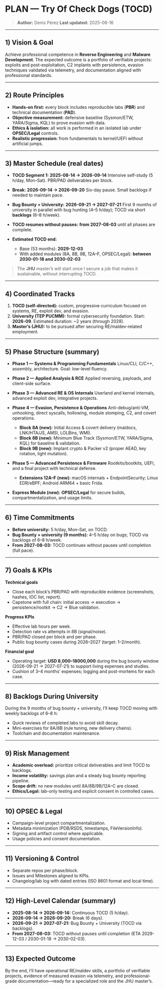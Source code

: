 # PLAN — Try Of Check Dogs (TOCD)

> **Author:** Denis Pérez
> **Last updated:** 2025-08-16

---

## 1) Vision & Goal

Achieve professional competence in **Reverse Engineering** and **Malware Development**. The expected outcome is a portfolio of verifiable projects: exploits and post-exploitation, C2 implants with persistence, evasion techniques validated via telemetry, and documentation aligned with professional standards.

---

## 2) Route Principles

* **Hands-on first:** every block includes reproducible labs (**PBR**) and technical documentation (**PAD**).
* **Objective measurement:** defensive baseline (Sysmon/ETW, YARA/Sigma, KQL) to prove evasion with data.
* **Ethics & isolation:** all work is performed in an isolated lab under **OPSEC/Legal** controls.
* **Realistic progression:** from fundamentals to kernel/UEFI without artificial jumps.

---

## 3) Master Schedule (real dates)

* **TOCD Segment 1:** **2025-08-14 → 2026-09-14**
  Intensive self-study (5 h/day, Mon–Sat). PBR/PAD deliverables per block.
* **Break:** **2026-09-14 → 2026-09-20**
  Six-day pause. Small backlogs if needed to maintain pace.
* **Bug Bounty + University:** **2026-09-21 → 2027-07-21**
  First 9 months of university in parallel with bug hunting (4–5 h/day); TOCD via short **backlogs** (6–8 h/week).
* **TOCD resumes without pauses:** **from 2027-08-03** until all phases are complete.
* **Estimated TOCD end:**

  * Base (53 months): **2029-12-03**
  * With added modules (8A, 8B, 9B, 12A–F, OPSEC/Legal): **between 2030-01-18 and 2030-02-03**

> The **JHU** master’s will start once I secure a job that makes it sustainable, without interrupting TOCD.

---

## 4) Coordinated Tracks

1. **TOCD (self-directed):** custom, progressive curriculum focused on systems, RE, exploit dev, and evasion.
2. **University (TEP PUCMM):** formal cybersecurity foundation. Start: **2026-09**. Estimated duration: \~2 years (through 2028).
3. **Master’s (JHU):** to be pursued after securing RE/maldev-related employment.

---

## 5) Phase Structure (summary)

* **Phase 1 — Systems & Programming Fundamentals**
  Linux/CLI, C/C++, assembly, architecture. Goal: low-level fluency.
* **Phase 2 — Applied Analysis & RCE**
  Applied reversing, payloads, and client-side surface.
* **Phase 3 — Advanced RE & OS Internals**
  Userland and kernel internals, advanced exploit dev, integrative projects.
* **Phase 4 — Evasion, Persistence & Operations**
  Anti-debug/anti-VM, unhooking, direct syscalls, hollowing, module stomping, C2, and covert operations.

  * **Block 8A (new):** Initial Access & covert delivery (maldocs, LNK/HTA/JS, AMSI, LOLBins, WMI).
  * **Block 8B (new):** Minimum Blue Track (Sysmon/ETW, YARA/Sigma, KQL) for baseline & validation.
  * **Block 9B (new):** Implant crypto & Packer v2 (proper AEAD, key rotation, light mutation).
* **Phase 5 — Advanced Persistence & Firmware**
  Rootkits/bootkits, UEFI, and a final project with technical defense.

  * **Extensions 12A–F (new):** macOS internals + EndpointSecurity; Linux EDR/eBPF; Android ARM64 + basic Frida.
* **Express Module (new):** **OPSEC/Legal** for secure builds, compartmentalization, and usage limits.

---

## 6) Time Commitments

* **Before university:** 5 h/day, Mon–Sat, on TOCD.
* **Bug Bounty + university (9 months):** 4–5 h/day on bugs; TOCD via backlogs of 6–8 h/week.
* **From 2027-08-03:** TOCD continues without pauses until completion (full pace).

---

## 7) Goals & KPIs

**Technical goals**

* Close each block’s PBR/PAD with reproducible evidence (screenshots, hashes, IOC list, report).
* Capstone with full chain: initial access → execution → persistence/rootkit → C2 → Blue validation.

**Progress KPIs**

* Effective lab hours per week.
* Detection rate vs attempts in 8B (signal/noise).
* PBR/PAD closed per block and per phase.
* Public bug bounty cases during 2026–2027 (target: 1–2/month).

**Financial goal**

* Operating target: **USD 8,000–18000,000** during the bug bounty window (2026-09-21 → 2027-07-21) to support living expenses and studies.
* Cushion of 3–4 months’ expenses; logging and post-mortems for each case.

---

## 8) Backlogs During University

During the 9 months of bug bounty + university, I’ll keep TOCD moving with weekly backlogs of 6–8 h:

* Quick reviews of completed labs to avoid skill decay.
* Mini-exercises for 8A/8B (rule tuning, new delivery chains).
* Toolchain and documentation maintenance.

---

## 9) Risk Management

* **Academic overload:** prioritize critical deliverables and limit TOCD to backlogs.
* **Income volatility:** savings plan and a steady bug bounty reporting pipeline.
* **Scope drift:** no new modules until 8A/8B/9B/12A–C are closed.
* **Ethics/Legal:** lab-only testing and explicit consent in controlled cases.

---

## 10) OPSEC & Legal

* Campaign-level project compartmentalization.
* Metadata minimization (PDB/RSDS, timestamps, FileVersionInfo).
* Signing and artifact control where applicable.
* Usage policies and consent documentation.

---

## 11) Versioning & Control

* Separate repos per phase/block.
* Issues and Milestones aligned to KPIs.
* Changelog/lab log with dated entries (ISO 8601 format and local time).

---

## 12) High-Level Calendar (summary)

* **2025-08-14 → 2026-09-14:** Continuous TOCD (5 h/day).
* **2026-09-14 → 2026-09-20:** Break (6 days).
* **2026-09-21 → 2027-07-21:** Bug Bounty + University (TOCD via backlogs).
* **From 2027-08-03:** TOCD without pauses until completion (ETA 2029-12-03 / 2030-01-18 → 2030-02-03).

---

## 13) Expected Outcome

By the end, I’ll have operational RE/maldev skills, a portfolio of verifiable projects, evidence of measured evasion via telemetry, 
and professional-grade documentation—ready for a specialized role and the JHU master’s.
